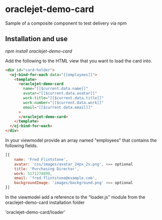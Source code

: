 # oraclejet-demo-card

Sample of a composite component to test delivery via npm

## Installation and use

_npm install oraclejet-demo-card_

Add the following to the HTML view that you want to load the card into.

```html
<div id="card-holder">
  <oj-bind-for-each data="[[employees]]">
    <template>
      <oraclejet-demo-card
        name="[[$current.data.name]]"
        avatar="[[$current.data.avatar]]"
        work-title="[[$current.data.title]]"
        work-number="[[$current.data.work]]"
        email="[[$current.data.email]]"
      >
      </oraclejet-demo-card>
    </template>
  </oj-bind-for-each>
</div>
```

In your viewmodel provide an array named "employees" that contains the following fields.

```javascript
[{
    name: 'Fred Flintstone',
    avatar: 'css/images/avatar_24px_2x.png', <== optional
    title: 'Purchasing Director',
    work: 5171278899,
    email: 'fred.flintstone@example.com',
    backgroundImage: 'images/background.png' <== optional
}]

```

In the viewmodel add a reference to the "loader.js" module from the oraclejet-demo-card installation folder

'oraclejet-demo-card/loader'
